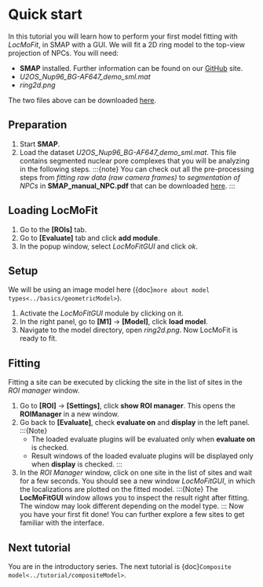 # Quick start

In this tutorial you will learn how to perform your first model fitting with *LocMoFit*, in SMAP with a GUI. We will fit a 2D ring model to the top-view projection of NPCs. You will need:
* **SMAP** installed. Further information can be found on our [GitHub](https://github.com/jries/SMAP/) site.
* _U2OS_Nup96_BG-AF647_demo_sml.mat_
* _ring2d.png_

The two files above can be downloaded [here](https://www.embl.de/download/ries/LocMoFit/).

## Preparation
1. Start **SMAP**.
2. Load the dataset _U2OS_Nup96_BG-AF647_demo_sml.mat_. This file contains segmented nuclear pore complexes that you will be analyzing in the following steps.
:::{note}
You can check out all the pre-processing steps from _fitting raw data (raw camera frames)_ to _segmentation of NPCs_ in
**SMAP_manual_NPC.pdf** that can be downloaded [here](https://www.embl.de/download/ries/Documentation/).
:::

## Loading LocMoFit
1. Go to the **[ROIs]** tab.
2. Go to **[Evaluate]** tab and click **add module**.
3. In the popup window, select _LocMoFitGUI_ and click *ok*.

## Setup
We will be using an image model here ({doc}`more about model types<../basics/geometricModel>`).
1. Activate the _LocMoFitGUI_ module by clicking on it.
2. In the right panel, go to **[M1]** -> **[Model]**, click **load model**.
3. Navigate to the model directory, open _ring2d.png_. Now LocMoFit is ready to fit.

## Fitting
Fitting a site can be executed by clicking the site in the list of sites in the _ROI manager_ window.
1. Go to **[ROI]** -> **[Settings]**, click **show ROI manager**. This opens the **ROIManager** in a new window.
2. Go back to **[Evaluate]**, check **evaluate on** and **display** in the left panel.
	:::{Note}
	* The loaded evaluate plugins will be evaluated only when **evaluate on** is checked.
	* Result windows of the loaded evaluate plugins will be displayed only when **display** is checked.
	:::
3. In the _ROI Manager_ window, click on one site in the list of sites and wait for a few seconds. You should see a new window _LocMoFitGUI_, in which the localizations are plotted on the fitted model.
	:::{Note}
	The **LocMoFitGUI** window allows you to inspect the result right after fitting. The window may look different depending on the model type.
	:::
Now you have your first fit done! You can further explore a few sites to get familiar with the interface.

## Next tutorial
You are in the introductory series. The next tutorial is {doc}`Composite model<../tutorial/compositeModel>`.
